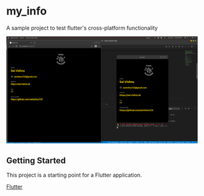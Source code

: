 # my_info

A sample project to test flutter's cross-platform functionality

![Web and Linux application](./Web_linux.png)
## Getting Started

This project is a starting point for a Flutter application.

[Flutter](flutter.dev)
